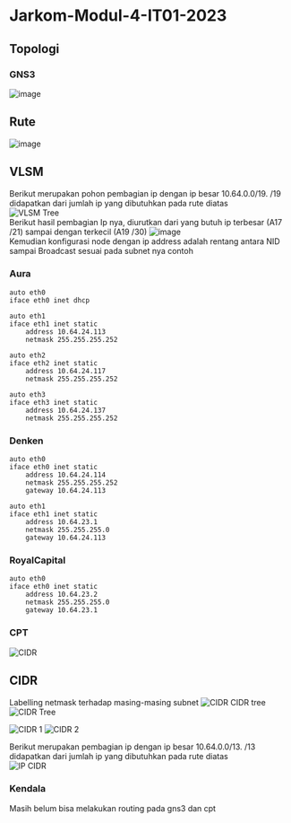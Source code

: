 # Jarkom-Modul-4-IT01-2023

## Topologi
### GNS3
![image](https://github.com/Koro129/Jarkom-Modul-4-IT01-2023/assets/113784446/8e57f91b-9804-47bd-b998-213bae0c29b1)
## Rute
![image](https://github.com/Koro129/Jarkom-Modul-4-IT01-2023/assets/113784446/b5efca0d-4c03-4389-823b-ec30fb57fb26)
## VLSM
Berikut merupakan pohon pembagian ip dengan ip besar 10.64.0.0/19. /19 didapatkan dari jumlah ip yang dibutuhkan pada rute diatas   
![VLSM Tree](https://github.com/Koro129/Jarkom-Modul-4-IT01-2023/assets/113784446/20fc14c7-c45f-4633-8604-70df0512a74f)   
Berikut hasil pembagian Ip nya, diurutkan dari yang butuh ip terbesar (A17 /21) sampai dengan terkecil (A19 /30)
![image](https://github.com/Koro129/Jarkom-Modul-4-IT01-2023/assets/113784446/3e2e361c-148b-4449-bcbf-e997aa4d86d7)   
Kemudian konfigurasi node dengan ip address adalah rentang antara NID sampai Broadcast sesuai pada subnet nya
contoh
### Aura
```
auto eth0
iface eth0 inet dhcp

auto eth1
iface eth1 inet static
	address 10.64.24.113
	netmask 255.255.255.252

auto eth2
iface eth2 inet static
	address 10.64.24.117
	netmask 255.255.255.252

auto eth3
iface eth3 inet static
	address 10.64.24.137
	netmask 255.255.255.252
```
### Denken
```
auto eth0
iface eth0 inet static
	address 10.64.24.114
	netmask 255.255.255.252
	gateway 10.64.24.113

auto eth1
iface eth1 inet static
	address 10.64.23.1
	netmask 255.255.255.0
	gateway 10.64.24.113
```
### RoyalCapital
```
auto eth0
iface eth0 inet static
	address 10.64.23.2
	netmask 255.255.255.0
	gateway 10.64.23.1
```

### CPT
![CIDR](https://github.com/Koro129/Jarkom-Modul-4-IT01-2023/assets/102176304/6b87df23-b854-408d-bef9-900f17ef5c2d)
## CIDR
Labelling netmask terhadap masing-masing subnet
![CIDR](https://github.com/Koro129/Jarkom-Modul-4-IT01-2023/assets/102176304/b1343f41-8f92-4e06-b149-03afd76cdf16)
CIDR tree
![CIDR Tree](https://github.com/Koro129/Jarkom-Modul-4-IT01-2023/assets/102176304/8bb4b5a3-54be-4140-9845-1244ae54b740)

![CIDR 1](https://github.com/Koro129/Jarkom-Modul-4-IT01-2023/assets/102176304/6c62c035-4942-4f65-aa38-97d6e3e90651)
![CIDR 2](https://github.com/Koro129/Jarkom-Modul-4-IT01-2023/assets/102176304/6c249e79-e78f-4b87-a3d4-42b4fc97d1fa)

Berikut merupakan pembagian ip dengan ip besar 10.64.0.0/13. /13 didapatkan dari jumlah ip yang dibutuhkan pada rute diatas  
![IP CIDR](https://github.com/Koro129/Jarkom-Modul-4-IT01-2023/assets/102176304/73b8ae6a-2152-4a1f-b484-28aa41bc062b)

### Kendala
Masih belum bisa melakukan routing pada gns3 dan cpt
